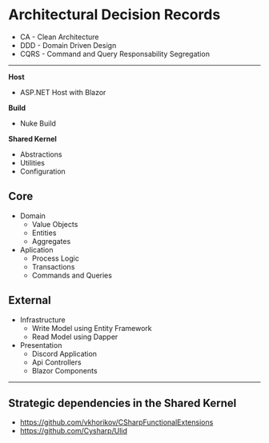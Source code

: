 # Architectural Decision Records
- CA - Clean Architecture
- DDD - Domain Driven Design
- CQRS - Command and Query Responsability Segregation
---

**Host**
- ASP.NET Host with Blazor

**Build**
- Nuke Build

**Shared Kernel**
- Abstractions
- Utilities
- Configuration

## **Core**
- Domain 
	- Value Objects
	- Entities
	- Aggregates
- Aplication 
	- Process Logic
	- Transactions
	- Commands and Queries

## **External**
- Infrastructure
	- Write Model using Entity Framework
	- Read Model using Dapper
- Presentation 
	- Discord Application
	- Api Controllers
	- Blazor Components

---
## Strategic dependencies in the **Shared Kernel**
- https://github.com/vkhorikov/CSharpFunctionalExtensions
- https://github.com/Cysharp/Ulid